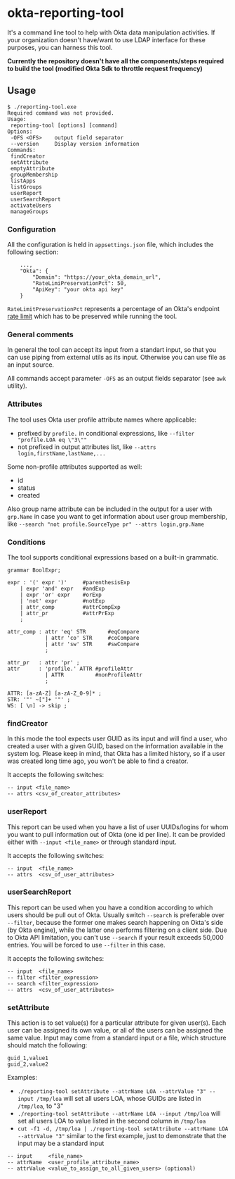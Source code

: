 # okta-reporting-tool
It's a command line tool to help with Okta data manipulation activities. If your organization doesn't have/want to use LDAP interface for these purposes, you can harness this tool. 

**Currently the repository doesn't have all the components/steps required to build the tool (modified Okta Sdk to throttle request frequency)**
## Usage
```
$ ./reporting-tool.exe
Required command was not provided.
Usage:
 reporting-tool [options] [command]
Options:
 -OFS <OFS>    output field separator
 --version     Display version information
Commands:
 findCreator
 setAttribute
 emptyAttribute
 groupMembership
 listApps
 listGroups
 userReport
 userSearchReport
 activateUsers
 manageGroups
```
### Configuration
All the configuration is held in `appsettings.json` file, which includes the following section:
```
    ...,
    "Okta": {
        "Domain": "https://your_okta_domain_url",
        "RateLimiPreservationPct": 50,
        "ApiKey": "your okta api key"
    }
```
`RateLimitPreservationPct` represents a percentage of an Okta's endpoint [rate limit](https://developer.okta.com/docs/reference/rate-limits/) 
which has to be preserved while running the tool. 

### General comments
In general the tool can accept its input from a standart input, so that you can use piping from external utils as its input. 
Otherwise you can use file as an input source.

All commands accept parameter `-OFS` as an output fields separator (see `awk` utility).

### Attributes
The tool uses Okta user profile attribute names where applicable: 
* prefixed by `profile.` in conditional expressions, like `--filter "profile.LOA eq \"3\""`
* not prefixed in output attributes list, like `--attrs login,firstName,lastName,...`

Some non-profile attributes supported as well:
* id
* status
* created

Also group name attribute can be included in the output for a user with `grp.Name` in case you want to get information about 
user group membership, like `--search "not profile.SourceType pr" --attrs login,grp.Name`

### Conditions
The tool supports conditional expressions based on a built-in grammatic. 
```
grammar BoolExpr;

expr : '(' expr ')'     #parenthesisExp 
    | expr 'and' expr   #andExp
    | expr 'or' expr    #orExp
    | 'not' expr        #notExp
    | attr_comp         #attrCompExp
    | attr_pr           #attrPrExp
    ;
    
attr_comp : attr 'eq' STR       #eqCompare
            | attr 'co' STR     #coCompare
            | attr 'sw' STR     #swCompare
            ;
            
attr_pr   : attr 'pr' ;
attr      : 'profile.' ATTR #profileAttr
            | ATTR          #nonProfileAttr
            ;    

ATTR: [a-zA-Z] [a-zA-Z_0-9]* ;
STR: '"' ~["]+ '"' ;
WS: [ \n] -> skip ;
```

### findCreator
In this mode the tool expects user GUID as its input and will find a user, who created a user with a given GUID, 
based on the information available in the system log. Please keep in mind, that Okta has a limited history, so if 
a user was created long time ago, you won't be able to find a creator. 

It accepts the following switches:
```
-- input <file_name> 
-- attrs <csv_of_creator_attributes>
```

### userReport
This report can be used when you have a list of user UUIDs/logins for whom you want to pull information out of Okta 
(one id per line). It can be provided either with `--input <file_name>` or through standard input.

It accepts the following switches:
```
-- input  <file_name> 
-- attrs  <csv_of_user_attributes>
```

### userSearchReport
This report can be used when you have a condition according to which users should be pull out of Okta. Usually switch `--search` is preferable 
over `--filter`, because the former one makes search happening on Okta's side (by Okta engine), while the latter one performs filtering 
on a client side. Due to Okta API limitation, you can't use `--search` if your result exceeds 50,000 entries. You will be forced to use 
`--filter` in this case.

It accepts the following switches:
```
-- input  <file_name> 
-- filter <filter_expression>
-- search <filter_expression>
-- attrs  <csv_of_user_attributes>
```

### setAttribute
This action is to set value(s) for a particular attribute for given user(s). Each user can be assigned its own value, or all of the users can be assigned the same value. Input may come from a standard input or a file, which structure should match the following:
```
guid_1,value1
guid_2,value2
```

Examples:
* `./reporting-tool setAttribute --attrName LOA --attrValue "3" --input /tmp/loa` will set all users LOA, whose GUIDs are listed in `/tmp/loa`, to "3"
* `./reporting-tool setAttribute --attrName LOA --input /tmp/loa` will set all users LOA to value listed in the second column in `/tmp/loa`
* `cut -f1 -d, /tmp/loa | ./reporting-tool setAttribute --attrName LOA --attrValue "3"` similar to the first example, just to demonstrate that the input may be a standard input

```
-- input     <file_name>
-- attrName  <user_profile_attribute_name>
-- attrValue <value_to_assign_to_all_given_users> (optional)
```
